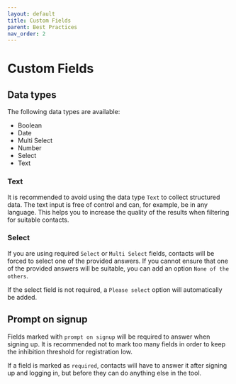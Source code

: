```yaml
---
layout: default
title: Custom Fields
parent: Best Practices
nav_order: 2
---
```


# Custom Fields

## Data types

The following data types are available:

- Boolean
- Date
- Multi Select
- Number
- Select
- Text

### Text

It is recommended to avoid using the data type `Text` to collect structured data. The text input is free of control and can, for example, be in any language. This helps you to increase the quality of the results when filtering for suitable contacts.


### Select

If you are using required `Select` or `Multi Select` fields, contacts will be forced to select one of the provided answers. If you cannot ensure that one of the provided answers will be suitable, you can add an option `None of the others`.

If the select field is not required, a `Please select` option will automatically be added.

## Prompt on signup

Fields marked with `prompt on signup` will be required to answer when signing up. It is recommended not to mark too many fields in order to keep the inhibition threshold for registration low.

If a field is marked as `required`, contacts will have to answer it after signing up and logging in, but before they can do anything else in the tool.